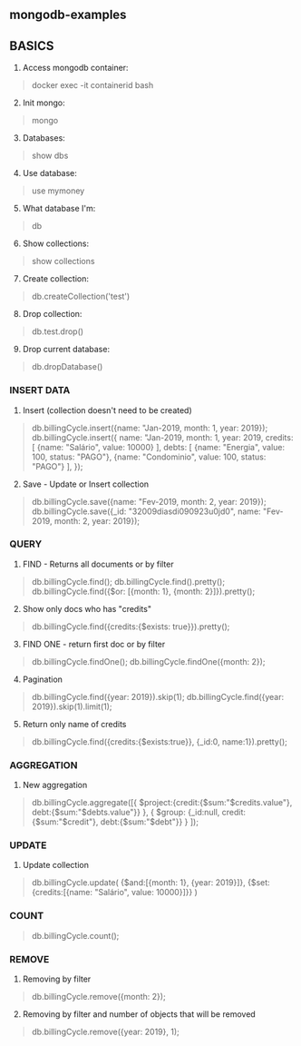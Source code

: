 ## mongodb-examples

## BASICS
1) Access mongodb container:
> docker exec -it containerid bash

2) Init mongo:
> mongo

3) Databases:
> show dbs

4) Use database:
> use mymoney

5) What database I'm: 
> db

6) Show collections:
> show collections

7) Create collection:
> db.createCollection('test')

8) Drop collection:
> db.test.drop()

9) Drop current database:
> db.dropDatabase()

### INSERT DATA
1) Insert (collection doesn't need to be created)
> db.billingCycle.insert({name: "Jan-2019, month: 1, year: 2019});
> db.billingCycle.insert({
  name: "Jan-2019,
  month: 1,
  year: 2019,
  credits: [
    {name: "Salário", value: 10000}
  ],
  debts: [
    {name: "Energia", value: 100, status: "PAGO"},
    {name: "Condominio", value: 100, status: "PAGO"}
  ],
});

2) Save - Update or Insert collection
> db.billingCycle.save({name: "Fev-2019, month: 2, year: 2019});
> db.billingCycle.save({_id: "32009diasdi090923u0jd0", name: "Fev-2019, month: 2, year: 2019});

### QUERY
1) FIND - Returns all documents or by filter
> db.billingCycle.find();
> db.billingCycle.find().pretty();
> db.billingCycle.find({$or: [{month: 1}, {month: 2}]}).pretty();

2) Show only docs who has "credits"
> db.billingCycle.find({credits:{$exists: true}}).pretty();

3) FIND ONE - return first doc or by filter
> db.billingCycle.findOne();
> db.billingCycle.findOne({month: 2});

4) Pagination
> db.billingCycle.find({year: 2019}).skip(1);
> db.billingCycle.find({year: 2019}).skip(1).limit(1);

5) Return only name of credits
> db.billingCycle.find({credits:{$exists:true}}, {_id:0, name:1}).pretty();

### AGGREGATION
1) New aggregation
> db.billingCycle.aggregate([{
    $project:{credit:{$sum:"$credits.value"}, debt:{$sum:"$debts.value"}}
  }, {
    $group: {_id:null, credit:{$sum:"$credit"}, debt:{$sum:"$debt"}}
  }
]);

### UPDATE
1) Update collection
> db.billingCycle.update(
  {$and:[{month: 1}, {year: 2019}]},
  {$set:{credits:[{name: "Salário", value: 10000}]}}
)

### COUNT
> db.billingCycle.count();

### REMOVE
1) Removing by filter
> db.billingCycle.remove({month: 2});

2) Removing by filter and number of objects that will be removed
> db.billingCycle.remove({year: 2019}, 1);




